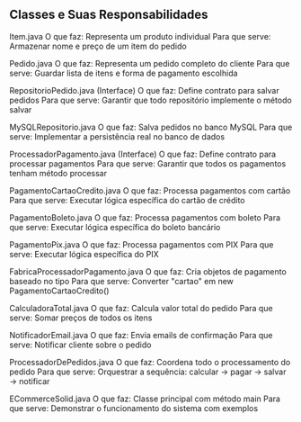 Classes e Suas Responsabilidades
---
Item.java
O que faz: Representa um produto individual
Para que serve: Armazenar nome e preço de um item do pedido

Pedido.java
O que faz: Representa um pedido completo do cliente
Para que serve: Guardar lista de itens e forma de pagamento escolhida

RepositorioPedido.java (Interface)
O que faz: Define contrato para salvar pedidos
Para que serve: Garantir que todo repositório implemente o método salvar

MySQLRepositorio.java
O que faz: Salva pedidos no banco MySQL
Para que serve: Implementar a persistência real no banco de dados

ProcessadorPagamento.java (Interface)
O que faz: Define contrato para processar pagamentos
Para que serve: Garantir que todos os pagamentos tenham método processar

PagamentoCartaoCredito.java
O que faz: Processa pagamentos com cartão
Para que serve: Executar lógica específica do cartão de crédito

PagamentoBoleto.java
O que faz: Processa pagamentos com boleto
Para que serve: Executar lógica específica do boleto bancário

PagamentoPix.java
O que faz: Processa pagamentos com PIX
Para que serve: Executar lógica específica do PIX

FabricaProcessadorPagamento.java
O que faz: Cria objetos de pagamento baseado no tipo
Para que serve: Converter "cartao" em new PagamentoCartaoCredito()

CalculadoraTotal.java
O que faz: Calcula valor total do pedido
Para que serve: Somar preços de todos os itens

NotificadorEmail.java
O que faz: Envia emails de confirmação
Para que serve: Notificar cliente sobre o pedido

ProcessadorDePedidos.java
O que faz: Coordena todo o processamento do pedido
Para que serve: Orquestrar a sequência: calcular → pagar → salvar → notificar

ECommerceSolid.java
O que faz: Classe principal com método main
Para que serve: Demonstrar o funcionamento do sistema com exemplos
